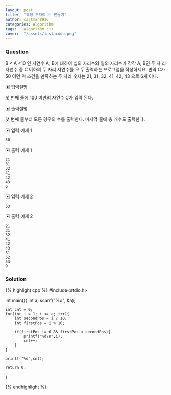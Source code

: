 ```yaml
---
layout: post
title:  "특정 두자리 수 만들기"
author: cartman8936
categories: Algorithm
tags:	algorithm c++
cover:  "/assets/instacode.png"
---
```


### Question
B < A <10 인 자연수 A, B에 대하여 십의 자리수와 일의 자리수가 각각 A, B인 두 자 리 자연수 중 C 이하의 두 자리 자연수를 모 두 출력하는 프로그램을 작성하세요.
만약 C가 50 이면 위 조건을 만족하는 두 자리 숫자는 21, 31, 32, 41, 42, 43 으로 6개 이다.

▣ 입력설명 

첫 번째 줄에 100 미만의 자연수 C가 입력 된다.

▣ 출력설명 

첫 번째 줄부터 모든 경우의 수를 출력한다. 마지막 줄에 총 개수도 출력한다.

▣ 입력 예제 1
```
50
```

▣ 출력 예제 1
```
21 
31
32
41 
42 
43 
6

```
▣ 입력 예제 2
```
53
```

▣ 출력 예제 2
```
21 
31 
32 
41 
42 
43 
51 
52 
53
9

```

### Solution

{% highlight cpp %}
#include<stdio.h>

int main(){
	int a;
	scanf("%d", &a);
	
	int cnt = 0;
	for(int i = 1; i <= a; i++){
		int secondPos = i / 10;
		int firstPos = i % 10;
		
		if(firstPos != 0 && firstPos < secondPos){
			printf("%d\n",i);
			cnt++;
		}
	}

	printf("%d",cnt);
	
	return 0;
}

{% endhighlight %}


